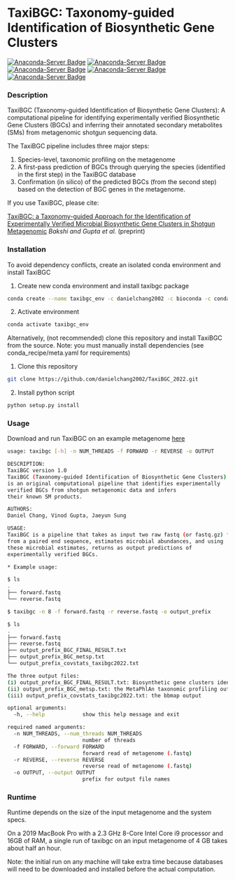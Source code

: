 # TaxiBGC: Taxonomy-guided Identification of Biosynthetic Gene Clusters

[![Anaconda-Server Badge](https://anaconda.org/danielchang2002/taxibgc/badges/version.svg)](https://anaconda.org/danielchang2002/taxibgc)
[![Anaconda-Server Badge](https://anaconda.org/danielchang2002/taxibgc/badges/platforms.svg)](https://anaconda.org/danielchang2002/taxibgc)
[![Anaconda-Server Badge](https://anaconda.org/danielchang2002/taxibgc/badges/license.svg)](https://anaconda.org/danielchang2002/taxibgc)
[![Anaconda-Server Badge](https://anaconda.org/danielchang2002/taxibgc/badges/downloads.svg)](https://anaconda.org/danielchang2002/taxibgc)
[![Anaconda-Server Badge](https://anaconda.org/danielchang2002/taxibgc/badges/installer/conda.svg)](https://conda.anaconda.org/danielchang2002/taxibgc)


### Description
TaxiBGC (Taxonomy-guided Identification of Biosynthetic Gene Clusters): A computational pipeline for identifying experimentally verified Biosynthetic Gene Clusters (BGCs) and inferring their annotated secondary metabolites (SMs) from metagenomic shotgun sequencing data. 

The TaxiBGC pipeline includes three major steps: 
1. Species-level, taxonomic profiling on the metagenome
2. A first-pass prediction of BGCs through querying the species (identified in the first step) in the TaxiBGC database
3. Confirmation (in silico) of the predicted BGCs (from the second step) based on the detection of BGC genes in the metagenome. 

If you use TaxiBGC, please cite:

[TaxiBGC: a Taxonomy-guided Approach for the Identification of Experimentally Verified Microbial Biosynthetic Gene Clusters in Shotgun Metagenomic](https://doi.org/10.1101/2021.07.30.454505)
*Bakshi and Gupta et al.* (preprint)

### Installation
To avoid dependency conflicts, create an isolated conda environment and install TaxiBGC

1. Create new conda environment and install taxibgc package
```bash
conda create --name taxibgc_env -c danielchang2002 -c bioconda -c conda-forge taxibgc
```

2. Activate environment
```bash
conda activate taxibgc_env
```

Alternatively, (not recommended) clone this repository and install TaxiBGC from the source. Note: you must manually install dependencies (see conda_recipe/meta.yaml for requirements)
1. Clone this repository
```bash
git clone https://github.com/danielchang2002/TaxiBGC_2022.git
```

2. Install python script
```bash
python setup.py install
```

### Usage

Download and run TaxiBGC on an example metagenome [here](https://github.com/danielchang2002/TaxiBGC_2022/tree/main/example)

```bash
usage: taxibgc [-h] -n NUM_THREADS -f FORWARD -r REVERSE -o OUTPUT

DESCRIPTION:
TaxiBGC version 1.0
TaxiBGC (Taxonomy-guided Identification of Biosynthetic Gene Clusters) 
is an original computational pipeline that identifies experimentally 
verified BGCs from shotgun metagenomic data and infers 
their known SM products.

AUTHORS:
Daniel Chang, Vinod Gupta, Jaeyun Sung

USAGE:
TaxiBGC is a pipeline that takes as input two raw fastq (or fastq.gz) files generated 
from a paired end sequence, estimates microbial abundances, and using 
these microbial estimates, returns as output predictions of 
experimentally verified BGCs.

* Example usage:

$ ls
.
├── forward.fastq
└── reverse.fastq

$ taxibgc -n 8 -f forward.fastq -r reverse.fastq -o output_prefix

$ ls
.
├── forward.fastq
├── reverse.fastq
├── output_prefix_BGC_FINAL_RESULT.txt
├── output_prefix_BGC_metsp.txt
└── output_prefix_covstats_taxibgc2022.txt

The three output files:
(i) output_prefix_BGC_FINAL_RESULT.txt: Biosynthetic gene clusters identified
(ii) output_prefix_BGC_metsp.txt: the MetaPhlAn taxonomic profiling output
(iii) output_prefix_covstats_taxibgc2022.txt: the bbmap output

optional arguments:
  -h, --help            show this help message and exit

required named arguments:
  -n NUM_THREADS, --num_threads NUM_THREADS
                        number of threads
  -f FORWARD, --forward FORWARD
                        forward read of metagenome (.fastq)
  -r REVERSE, --reverse REVERSE
                        reverse read of metagenome (.fastq)
  -o OUTPUT, --output OUTPUT
                        prefix for output file names
```

### Runtime
Runtime depends on the size of the input metagenome and the system specs.

On a 2019 MacBook Pro with a 2.3 GHz 8-Core Intel Core i9 processor and 16GB of RAM, a single run of taxibgc on an input metagenome of 4 GB takes about half an hour.

Note: the initial run on any machine will take extra time because databases will need to be downloaded and installed before the actual computation.